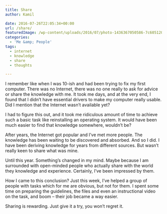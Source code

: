```yaml
---
title: Share
author: Kamil

date: 2016-07-26T22:05:34+00:00
url: /share/
featuredImage: /wp-content/uploads/2016/07/photo-1436367050586-7c605120bf73.jpg
categories:
  - 'Me &amp; People'
tags:
  - internet
  - knowledge
  - share
  - thoughts

---
```

I remember like when I was 10-ish and had been trying to fix my first computer. There was no Internet, there was no one really to ask for advice or share the knowledge with me. It took me days, and at the very end, I found that I didn&#8217;t have essential drivers to make my computer really usable. Did I mention that the Internet wasn&#8217;t available yet?

I had to figure this out, and it took me ridiculous amount of time to achieve such a basic task like reinstalling an operating system. It would have been much easier to find that knowledge somewhere, wouldn&#8217;t be?

After years, the Internet got popular and I&#8217;ve met more people. The knowledge has been waiting to be discovered and absorbed. And so I did. I have been deriving knowledge for years from different sources. But wasn&#8217;t really keen to share what was mine.

Until this year. Something&#8217;s changed in my mind. Maybe because I am surrounded with open-minded people who actually share with the world they knowledge and experience. Certainly, I&#8217;ve been impressed by them.

How I came to this conclusion? Just this week, I&#8217;ve helped a group of people with tasks which for me are obvious, but not for them. I spent some time on preparing the guidelines, the files and even an instructional video on the task, and boom &#8211; their job became a way easier.

Sharing is rewarding. Just give it a try, you won&#8217;t regret it.

<span class="embed-youtube" style="text-align:center; display: block;"></span>
